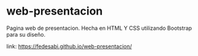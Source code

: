 # web-presentacion
Pagina web de presentacion. Hecha en HTML Y CSS utilizando Bootstrap para su diseño.

link:
https://fedesabi.github.io/web-presentacion/
